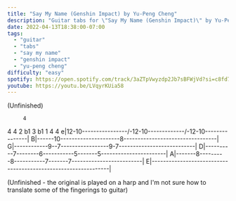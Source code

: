 ```yaml
---
title: "Say My Name (Genshin Impact) by Yu-Peng Cheng"
description: "Guitar tabs for \"Say My Name (Genshin Impact)\" by Yu-Peng Cheng"
date: 2022-04-13T18:38:00-07:00
tags:
  - "guitar"
  - "tabs"
  - "say my name"
  - "genshin impact"
  - "yu-peng cheng"
difficulty: "easy"
spotify: https://open.spotify.com/track/3aZTpVwyzdp2Jb7sBFWjVd?si=c8fd784487974363
youtube: https://youtu.be/LVqyrKUia58
---
```


(Unfinished)

         4
   4  4  2 b1 3 b1   1    4  4
e|12-10----------------/-12-10-------------/-12-10---------------|
B|------10---------------------8---------------------------------|
G|------------9--7-----------------9-7---------------------------|
D|----------7--------6-----------5-------5-----------------------|
A|-------8---------8-----------7-------7-------------------------|
E|---------------------------------------------------------------|

(Unfinished - the original is played on a harp and I'm not sure how to translate some of the fingerings to guitar)
